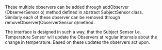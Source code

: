 

These multiple observers can be added through addObserver (ObserverSensor o) method defined in abstract SubjectSensor class. Similarly each of these observer can be removed through removeObserver(ObserverSensor o)method. 

The interface is designed in such a way, that the Subject Sensor I.e. Temperature Sensor will update the Observers at regular intervals about the change in temperature. Based on these updates the observers act upon.
